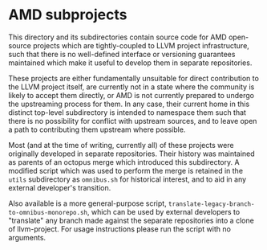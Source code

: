 # AMD subprojects

This directory and its subdirectories contain source code for AMD open-source
projects which are tightly-coupled to LLVM project infrastructure, such that
there is no well-defined interface or versioning guarantees maintained which
make it useful to develop them in separate repositories.

These projects are either fundamentally unsuitable for direct contribution to
the LLVM project itself, are currently not in a state where the community is
likely to accept them directly, or AMD is not currently prepared to undergo the
upstreaming process for them. In any case, their current home in this distinct
top-level subdirectory is intended to namespace them such that there is no
possibility for conflict with upstream sources, and to leave open a path to
contributing them upstream where possible.

Most (and at the time of writing, currently all) of these projects were
originally developed in separate repositories. Their history was maintained as
parents of an octopus merge which introduced this subdirectory. A modified
script which was used to perform the merge is retained in the `utils`
subdirectory as `omnibus.sh` for historical interest, and to aid in any
external developer's transition.

Also available is a more general-purpose script,
`translate-legacy-branch-to-omnibus-monorepo.sh`, which can be used by external
developers to "translate" any branch made against the separate repositories
into a clone of llvm-project. For usage instructions please run the script with
no arguments.
